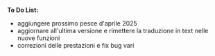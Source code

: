 **To Do List:**


- aggiungere prossimo pesce d'aprile 2025
- aggiornare all'ultima versione e rimettere la traduzione in text nelle nuove funzioni
- correzioni delle prestazioni e fix bug vari